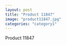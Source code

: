 ```yaml
---
layout: post
title: "Product 11847"
image: "product11847.jpg"
categories: "category1"
---
```

Product 11847

